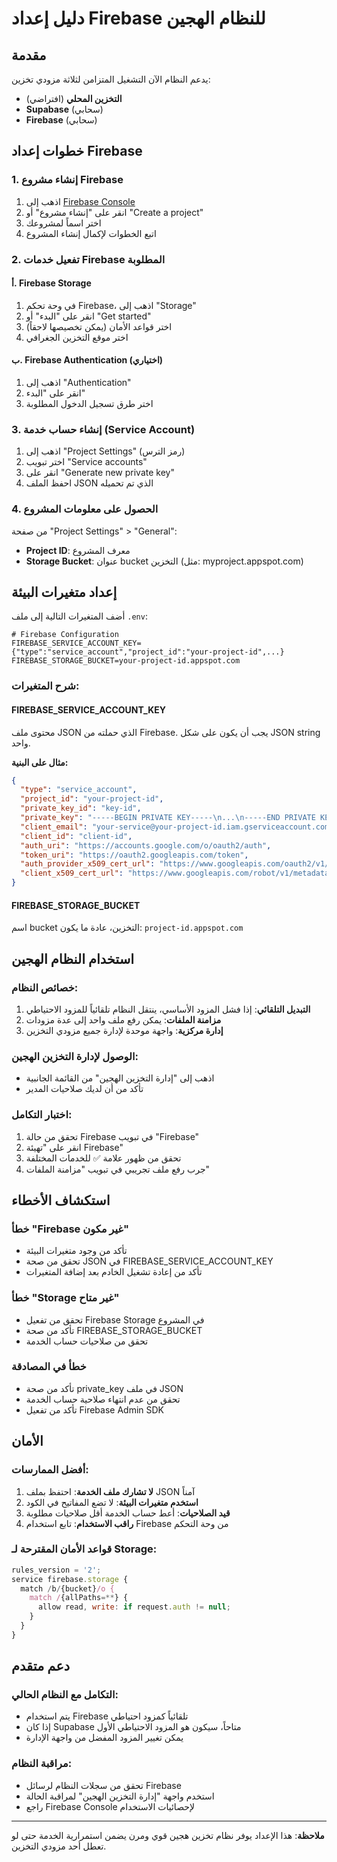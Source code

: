 # دليل إعداد Firebase للنظام الهجين

## مقدمة
يدعم النظام الآن التشغيل المتزامن لثلاثة مزودي تخزين:
- **التخزين المحلي** (افتراضي)
- **Supabase** (سحابي)
- **Firebase** (سحابي)

## خطوات إعداد Firebase

### 1. إنشاء مشروع Firebase
1. اذهب إلى [Firebase Console](https://console.firebase.google.com/)
2. انقر على "إنشاء مشروع" أو "Create a project"
3. اختر اسماً لمشروعك
4. اتبع الخطوات لإكمال إنشاء المشروع

### 2. تفعيل خدمات Firebase المطلوبة

#### أ. Firebase Storage
1. في وحة تحكم Firebase، اذهب إلى "Storage"
2. انقر على "البدء" أو "Get started"
3. اختر قواعد الأمان (يمكن تخصيصها لاحقاً)
4. اختر موقع التخزين الجغرافي

#### ب. Firebase Authentication (اختياري)
1. اذهب إلى "Authentication"
2. انقر على "البدء"
3. اختر طرق تسجيل الدخول المطلوبة

### 3. إنشاء حساب خدمة (Service Account)
1. اذهب إلى "Project Settings" (رمز الترس)
2. اختر تبويب "Service accounts"
3. انقر على "Generate new private key"
4. احفظ الملف JSON الذي تم تحميله

### 4. الحصول على معلومات المشروع
من صفحة "Project Settings" > "General":
- **Project ID**: معرف المشروع
- **Storage Bucket**: عنوان bucket التخزين (مثل: myproject.appspot.com)

## إعداد متغيرات البيئة

أضف المتغيرات التالية إلى ملف `.env`:

```env
# Firebase Configuration
FIREBASE_SERVICE_ACCOUNT_KEY={"type":"service_account","project_id":"your-project-id",...}
FIREBASE_STORAGE_BUCKET=your-project-id.appspot.com
```

### شرح المتغيرات:

#### FIREBASE_SERVICE_ACCOUNT_KEY
محتوى ملف JSON الذي حملته من Firebase. يجب أن يكون على شكل JSON string واحد.

**مثال على البنية:**
```json
{
  "type": "service_account",
  "project_id": "your-project-id",
  "private_key_id": "key-id",
  "private_key": "-----BEGIN PRIVATE KEY-----\n...\n-----END PRIVATE KEY-----\n",
  "client_email": "your-service@your-project-id.iam.gserviceaccount.com",
  "client_id": "client-id",
  "auth_uri": "https://accounts.google.com/o/oauth2/auth",
  "token_uri": "https://oauth2.googleapis.com/token",
  "auth_provider_x509_cert_url": "https://www.googleapis.com/oauth2/v1/certs",
  "client_x509_cert_url": "https://www.googleapis.com/robot/v1/metadata/x509/your-service%40your-project-id.iam.gserviceaccount.com"
}
```

#### FIREBASE_STORAGE_BUCKET
اسم bucket التخزين، عادة ما يكون: `project-id.appspot.com`

## استخدام النظام الهجين

### خصائص النظام:
1. **التبديل التلقائي**: إذا فشل المزود الأساسي، ينتقل النظام تلقائياً للمزود الاحتياطي
2. **مزامنة الملفات**: يمكن رفع ملف واحد إلى عدة مزودات
3. **إدارة مركزية**: واجهة موحدة لإدارة جميع مزودي التخزين

### الوصول لإدارة التخزين الهجين:
- اذهب إلى "إدارة التخزين الهجين" من القائمة الجانبية
- تأكد من أن لديك صلاحيات المدير

### اختبار التكامل:
1. تحقق من حالة Firebase في تبويب "Firebase"
2. انقر على "تهيئة Firebase"
3. تحقق من ظهور علامة ✅ للخدمات المختلفة
4. جرب رفع ملف تجريبي في تبويب "مزامنة الملفات"

## استكشاف الأخطاء

### خطأ "Firebase غير مكون"
- تأكد من وجود متغيرات البيئة
- تحقق من صحة JSON في FIREBASE_SERVICE_ACCOUNT_KEY
- تأكد من إعادة تشغيل الخادم بعد إضافة المتغيرات

### خطأ "Storage غير متاح"
- تحقق من تفعيل Firebase Storage في المشروع
- تأكد من صحة FIREBASE_STORAGE_BUCKET
- تحقق من صلاحيات حساب الخدمة

### خطأ في المصادقة
- تأكد من صحة private_key في ملف JSON
- تحقق من عدم انتهاء صلاحية حساب الخدمة
- تأكد من تفعيل Firebase Admin SDK

## الأمان

### أفضل الممارسات:
1. **لا تشارك ملف الخدمة**: احتفظ بملف JSON آمناً
2. **استخدم متغيرات البيئة**: لا تضع المفاتيح في الكود
3. **قيد الصلاحيات**: أعط حساب الخدمة أقل صلاحيات مطلوبة
4. **راقب الاستخدام**: تابع استخدام Firebase من وحة التحكم

### قواعد الأمان المقترحة لـ Storage:
```javascript
rules_version = '2';
service firebase.storage {
  match /b/{bucket}/o {
    match /{allPaths=**} {
      allow read, write: if request.auth != null;
    }
  }
}
```

## دعم متقدم

### التكامل مع النظام الحالي:
- يتم استخدام Firebase تلقائياً كمزود احتياطي
- إذا كان Supabase متاحاً، سيكون هو المزود الاحتياطي الأول
- يمكن تغيير المزود المفضل من واجهة الإدارة

### مراقبة النظام:
- تحقق من سجلات النظام لرسائل Firebase
- استخدم واجهة "إدارة التخزين الهجين" لمراقبة الحالة
- راجع Firebase Console لإحصائيات الاستخدام

---

**ملاحظة**: هذا الإعداد يوفر نظام تخزين هجين قوي ومرن يضمن استمرارية الخدمة حتى لو تعطل أحد مزودي التخزين.